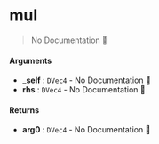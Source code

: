 # mul

> No Documentation 🚧

#### Arguments

- **\_self** : `DVec4` \- No Documentation 🚧
- **rhs** : `DVec4` \- No Documentation 🚧

#### Returns

- **arg0** : `DVec4` \- No Documentation 🚧
